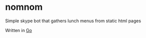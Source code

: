 # nomnom
Simple skype bot that gathers lunch menus from static html pages

Written in [Go](https://golang.org/)